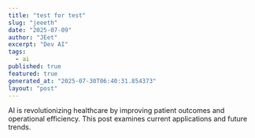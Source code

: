 ```yaml
---
title: "test for test"
slug: "jeeeth"
date: "2025-07-09"
author: "JEet"
excerpt: "Dev AI"
tags:
  - ai
published: true
featured: true
generated_at: "2025-07-30T06:40:31.854373"
layout: "post"
---
```


AI is revolutionizing healthcare by improving patient outcomes and operational efficiency. This post examines current applications and future trends.